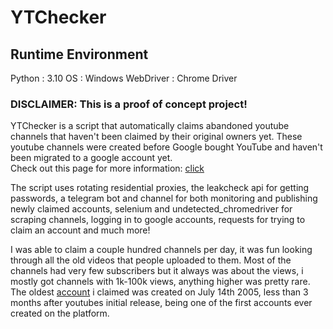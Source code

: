 # YTChecker

## Runtime Environment
Python : 3.10
OS : Windows
WebDriver : Chrome Driver

### DISCLAIMER: This is a proof of concept project!

YTChecker is a script that automatically claims abandoned youtube channels that haven't been claimed by their original owners yet. These youtube channels were created before Google bought YouTube and haven't been migrated to a google account yet. <br>
Check out this page for more information: [click](https://support.google.com/youtube/answer/55757?hl=en)

The script uses rotating residential proxies, the leakcheck api for getting passwords, a telegram bot and channel for both monitoring and publishing newly claimed accounts, selenium and undetected_chromedriver for scraping channels, logging in to google accounts, requests for trying to claim an account and much more!

I was able to claim a couple hundred channels per day, it was fun looking through all the old videos that people uploaded to them. Most of the channels had very few subscribers but it always was about the views, i mostly got channels with 1k-100k views, anything higher was pretty rare. The oldest [account](https://www.youtube.com/@tomd/about) i claimed was created on July 14th 2005, less than 3 months after youtubes initial release, being one of the first accounts ever created on the platform.
